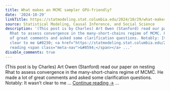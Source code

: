 ```yaml
---
title: What makes an MCMC sampler GPU-friendly?
date: '2024-10-29'
linkTitle: https://statmodeling.stat.columbia.edu/2024/10/29/what-makes-an-mcmc-sampler-gpu-friendly/
source: Statistical Modeling, Causal Inference, and Social Science
description: '(This post is by Charles) Art Owen (Stanford) read our paper on nesting
  Rhat to assess convergence in the many-short-chains regime of MCMC. He made a lot
  of great comments and asked some clarification questions. Notably: It wasn&#8217;t
  clear to me &#8230; <a href="https://statmodeling.stat.columbia.edu/2024/10/29/what-makes-an-mcmc-sampler-gpu-friendly/">Continue
  reading <span class="meta-nav">&#8594;</span></a> ...'
disable_comments: true
---
```

(This post is by Charles) Art Owen (Stanford) read our paper on nesting Rhat to assess convergence in the many-short-chains regime of MCMC. He made a lot of great comments and asked some clarification questions. Notably: It wasn&#8217;t clear to me &#8230; <a href="https://statmodeling.stat.columbia.edu/2024/10/29/what-makes-an-mcmc-sampler-gpu-friendly/">Continue reading <span class="meta-nav">&#8594;</span></a> ...